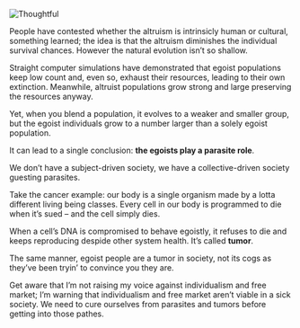 ![Thoughtful](//cacilhas.cc/img/lamp.png)

People have contested whether the altruism is intrinsicly human or cultural, something learned; the idea is that the altruism diminishes the individual survival chances. However the natural evolution isn’t so shallow.

Straight computer simulations have demonstrated that egoist populations keep low count and, even so, exhaust their resources, leading to their own extinction. Meanwhile, altruist populations grow strong and large preserving the resources anyway.

Yet, when you blend a population, it evolves to a weaker and smaller group, but the egoist individuals grow to a number larger than a solely egoist population.

It can lead to a single conclusion: **the egoists play a parasite role**.

We don’t have a subject-driven society, we have a collective-driven society guesting parasites.

Take the cancer example: our body is a single organism made by a lotta different living being classes. Every cell in our body is programmed to die when it’s sued – and the cell simply dies.

When a cell’s DNA is compromised to behave egoistly, it refuses to die and keeps reproducing despide other system health. It’s called **tumor**.

The same manner, egoist people are a tumor in society, not its cogs as they’ve been tryin’ to convince you they are.

Get aware that I’m not raising my voice against individualism and free market; I’m warning that individualism and free market aren’t viable in a sick society. We need to cure ourselves from parasites and tumors before getting into those pathes.